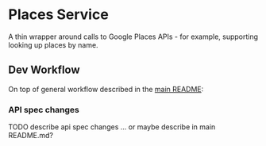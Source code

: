 # Places Service

A thin wrapper around calls to Google Places APIs - for example, supporting looking up places by name.

## Dev Workflow

On top of general workflow described in the [main README](../../README.md):

### API spec changes

TODO describe api spec changes ... or maybe describe in main README.md?
